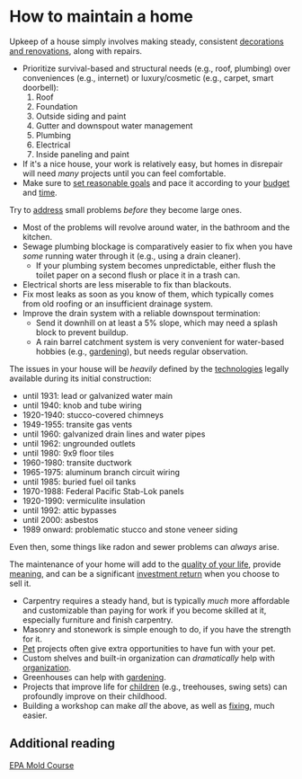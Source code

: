 
# How to maintain a home

Upkeep of a house simply involves making steady, consistent [decorations and renovations](home-decorations.md), along with repairs.

- Prioritize survival-based and structural needs (e.g., roof, plumbing) over conveniences (e.g., internet) or luxury/cosmetic (e.g., carpet, smart doorbell):
  1. Roof
  2. Foundation
  3. Outside siding and paint
  4. Gutter and downspout water management
  5. Plumbing
  6. Electrical
  7. Inside paneling and paint
- If it's a nice house, your work is relatively easy, but homes in disrepair will need *many* projects until you can feel comfortable.
- Make sure to [set reasonable goals](success-3_goals.md) and pace it according to your [budget](money-3_budget.md) and [time](success-4_routine.md).

Try to [address](https://adequate.life/fix/) small problems *before* they become large ones.

- Most of the problems will revolve around water, in the bathroom and the kitchen.
- Sewage plumbing blockage is comparatively easier to fix when you have *some* running water through it (e.g., using a drain cleaner).
  - If your plumbing system becomes unpredictable, either flush the toilet paper on a second flush or place it in a trash can.
- Electrical shorts are less miserable to fix than blackouts.
- Fix most leaks as soon as you know of them, which typically comes from old roofing or an insufficient drainage system.
- Improve the drain system with a reliable downspout termination:
  - Send it downhill on at least a 5% slope, which may need a splash block to prevent buildup.
  - A rain barrel catchment system is very convenient for water-based hobbies (e.g., [gardening](horticulture.md)), but needs regular observation.

The issues in your house will be *heavily* defined by the [technologies](technology.md) legally available during its initial construction:

- until 1931: lead or galvanized water main
- until 1940: knob and tube wiring
- 1920-1940: stucco-covered chimneys
- 1949-1955: transite gas vents
- until 1960: galvanized drain lines and water pipes
- until 1962: ungrounded outlets
- until 1980: 9x9 floor tiles
- 1960-1980: transite ductwork
- 1965-1975: aluminum branch circuit wiring
- until 1985: buried fuel oil tanks
- 1970-1988: Federal Pacific Stab-Lok panels
- 1920-1990: vermiculite insulation
- until 1992: attic bypasses
- until 2000: asbestos
- 1989 onward: problematic stucco and stone veneer siding

Even then, some things like radon and sewer problems can *always* arise.

The maintenance of your home will add to the [quality of your life](goodlife.md), provide [meaning](meaning.md), and can be a significant [investment return](money-investing.md) when you choose to sell it.

- Carpentry requires a steady hand, but is typically *much* more affordable and customizable than paying for work if you become skilled at it, especially furniture and finish carpentry.
- Masonry and stonework is simple enough to do, if you have the strength for it.
- [Pet](fun-pets.md) projects often give extra opportunities to have fun with your pet.
- Custom shelves and built-in organization can *dramatically* help with [organization](organization.md).
- Greenhouses can help with [gardening](horticulture.md).
- Projects that improve life for [children](parenting-children.md) (e.g., treehouses, swing sets) can profoundly improve on their childhood.
- Building a workshop can make *all* the above, as well as [fixing](https://adequate.life/fix/), much easier.

## Additional reading

[EPA Mold Course](https://www.epa.gov/mold/mold-course-introduction)
